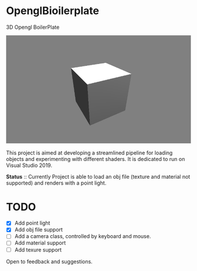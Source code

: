 # OpenglBioilerplate
3D Opengl BoilerPlate 

![](cube.gif) 


This project is aimed at developing a streamlined pipeline for loading objects and experimenting with different shaders.
It is dedicated to run on Visual Studio 2019.

**Status** :: Currently Project is able to load an obj file (texture and material not supported) and renders with a point light.

# TODO
- [x] Add point light
- [x] Add obj file support
- [ ] Add a camera class, controlled by keyboard and mouse.
- [ ] Add material support
- [ ] Add texure support

Open to feedback and suggestions.
